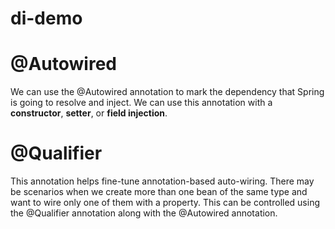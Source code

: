 # di-demo

# @Autowired
We can use the @Autowired annotation to mark the dependency that Spring is going to resolve and inject. We can use this annotation with a **constructor**, **setter**, or **field injection**.

# @Qualifier
This annotation helps fine-tune annotation-based auto-wiring. There may be scenarios when we create more than one bean of the same type and want to wire only one of them with a property. This can be controlled using the @Qualifier annotation along with the @Autowired annotation.
